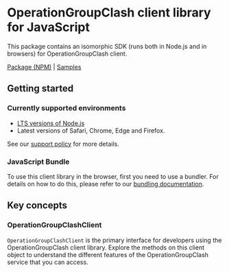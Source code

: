 # OperationGroupClash client library for JavaScript

This package contains an isomorphic SDK (runs both in Node.js and in browsers) for OperationGroupClash client.



[Package (NPM)](https://www.npmjs.com/package/@msinternal/operationgroupclash) |
[Samples](https://github.com/Azure-Samples/azure-samples-js-management)

## Getting started

### Currently supported environments

- [LTS versions of Node.js](https://github.com/nodejs/release#release-schedule)
- Latest versions of Safari, Chrome, Edge and Firefox.

See our [support policy](https://github.com/Azure/azure-sdk-for-js/blob/main/SUPPORT.md) for more details.





### JavaScript Bundle
To use this client library in the browser, first you need to use a bundler. For details on how to do this, please refer to our [bundling documentation](https://aka.ms/AzureSDKBundling).

## Key concepts

### OperationGroupClashClient

`OperationGroupClashClient` is the primary interface for developers using the OperationGroupClash client library. Explore the methods on this client object to understand the different features of the OperationGroupClash service that you can access.

